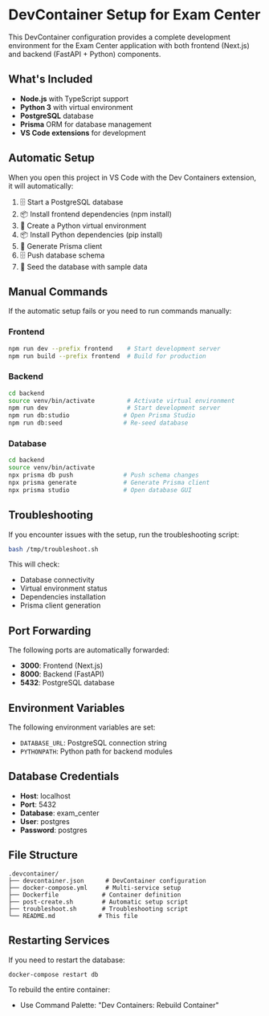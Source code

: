 # DevContainer Setup for Exam Center

This DevContainer configuration provides a complete development environment for the Exam Center application with both frontend (Next.js) and backend (FastAPI + Python) components.

## What's Included

- **Node.js** with TypeScript support
- **Python 3** with virtual environment
- **PostgreSQL** database
- **Prisma** ORM for database management
- **VS Code extensions** for development

## Automatic Setup

When you open this project in VS Code with the Dev Containers extension, it will automatically:

1. 🗄️ Start a PostgreSQL database
2. 📦 Install frontend dependencies (npm install)
3. 🐍 Create a Python virtual environment
4. 📦 Install Python dependencies (pip install)
5. 🔧 Generate Prisma client
6. 🗄️ Push database schema
7. 🌱 Seed the database with sample data

## Manual Commands

If the automatic setup fails or you need to run commands manually:

### Frontend
```bash
npm run dev --prefix frontend    # Start development server
npm run build --prefix frontend  # Build for production
```

### Backend
```bash
cd backend
source venv/bin/activate         # Activate virtual environment
npm run dev                      # Start development server
npm run db:studio               # Open Prisma Studio
npm run db:seed                 # Re-seed database
```

### Database
```bash
cd backend
source venv/bin/activate
npx prisma db push              # Push schema changes
npx prisma generate             # Generate Prisma client
npx prisma studio               # Open database GUI
```

## Troubleshooting

If you encounter issues with the setup, run the troubleshooting script:

```bash
bash /tmp/troubleshoot.sh
```

This will check:
- Database connectivity
- Virtual environment status
- Dependencies installation
- Prisma client generation

## Port Forwarding

The following ports are automatically forwarded:
- **3000**: Frontend (Next.js)
- **8000**: Backend (FastAPI)
- **5432**: PostgreSQL database

## Environment Variables

The following environment variables are set:
- `DATABASE_URL`: PostgreSQL connection string
- `PYTHONPATH`: Python path for backend modules

## Database Credentials

- **Host**: localhost
- **Port**: 5432
- **Database**: exam_center
- **User**: postgres
- **Password**: postgres

## File Structure

```
.devcontainer/
├── devcontainer.json      # DevContainer configuration
├── docker-compose.yml     # Multi-service setup
├── Dockerfile            # Container definition
├── post-create.sh        # Automatic setup script
├── troubleshoot.sh       # Troubleshooting script
└── README.md            # This file
```

## Restarting Services

If you need to restart the database:
```bash
docker-compose restart db
```

To rebuild the entire container:
- Use Command Palette: "Dev Containers: Rebuild Container"
